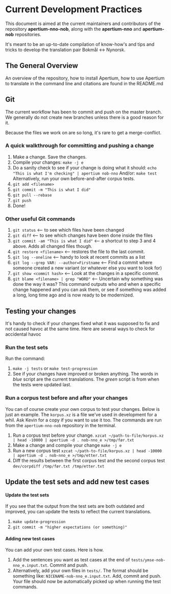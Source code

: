 # Current Development Practices

This document is aimed at the current maintainers and contributors of the repository **apertium-nno-nob**, along with the **apertium-nno** and **apertium-nob** repositories. 

It's meant to be an up-to-date compilation of know-how's and tips and tricks to develop the translation pair Bokmål <-> Nynorsk.

## The General Overview

An overview of the repository, how to install Apertium, how to use Apertium to translate in the command line and citations are found in the README.md

## Git

The current workflow has been to commit and push on the master branch. We generally do not create new branches unless there is a good reason for it.

Because the files we work on are so long, it's rare to get a merge-conflict.

### A quick walkthrough for committing and pushing a change

1. Make a change. Save the changes.
2. Compile your changes:
`make -j e`
2. Do a sanity check to see if your change is doing what it should: 
`echo "This is what I'm checking" | apertium nob-nno`
And/or:
`make test`
Alternatively, run your own before-and-after corpus tests. 
3. `git add <filename>`
4. `git commit -m "This is what I did"`
5. `git pull --rebase`
6. `git push`
7. Done!

### Other useful Git commands
1. `git status` <-- to see which files have been changed
2. `git diff` <-- to see which changes have been done inside the files
3. `git commit -am "This is what I did"` <-- a shortcut to step 3 and 4 above. Adds all changed files though.
4. `git restore <filename>` <-- restores the file to the last commit. 
5. `git log --oneline` <-- handy to look at recent commits as a list
6. `git log --grep VAR: --author=Firstname` <-- Find a commit where someone created a new variant (or whatever else you want to look for)
7. `git show <commit hash>` <-- Look at the changes in a specific commit.
8. `git blame <filename> | grep "WORD"` <-- Uncertain why something was done the way it was? This command outputs who and when a specific change happened and you can ask them, or see if something was added a long, long time ago and is now ready to be modernized.

## Testing your changes

It's handy to check if your changes fixed what it was supposed to fix and not caused havoc at the same time. Here are several ways to check for accidental havoc

### Run the test sets

Run the command:
1. `make -j tests` 
or 
`make test-progression`
2. See if your changes have improved or broken anything. The words in *blue* script are the current translations. The *green* script is from when the tests were updated last.

### Run a corpus test before and after your changes

You can of course create your own corpus to test your changes. Below is just an example. The `korpus.xz` is a file we've used in development for a whil. Ask Kevin for a copy if you want to use it too. The commands are run from the `apertium-nno-nob` repository in the terminal.

1. Run a corpus test before your change. 
`xzcat ~/path-to-file/korpus.xz | head -10000 | apertium -d . nob-nno_e >/tmp/før.txt`
2. Make a change and compile your change
`make -j e`
3. Run a new corpus test
`xzcat ~/path-to-file/korpus.xz | head -10000 | apertium -d . nob-nno_e >/tmp/etter.txt`
4. Diff the results between the first corpus test and the second corpus test
`dev/corpdiff /tmp/før.txt /tmp/etter.txt` 


## Update the  test sets and add new test cases

####  Update the test sets

If you see that the output from the test sets are both outdated and improved, you can update the tests to reflect the current translations.

1. `make update-progression`
2. `git commit -m "higher expectations (or something)"`

####  Adding new test cases

You can add your own test cases. Here is how.

1. Add the sentences you want as test cases at the end of `tests/ymse-nob-nno_e.input.txt`. Commit and push.
2. Alternatively, add your own files in `tests/`. The format should be something like: `NICENAME-nob-nno_e.input.txt`. Add, commit and push. Your file should now be automatically picked up when running the test commands.

